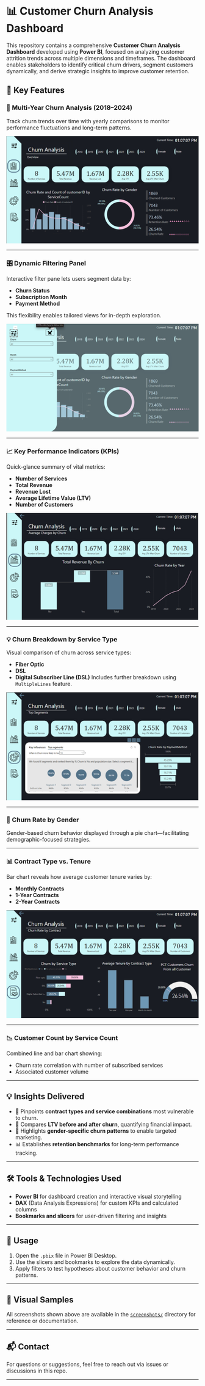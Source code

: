 # 📊 Customer Churn Analysis Dashboard

This repository contains a comprehensive **Customer Churn Analysis Dashboard** developed using **Power BI**, focused on analyzing customer attrition trends across multiple dimensions and timeframes. The dashboard enables stakeholders to identify critical churn drivers, segment customers dynamically, and derive strategic insights to improve customer retention.

## 🚀 Key Features

### 🔁 Multi-Year Churn Analysis (2018–2024)
Track churn trends over time with yearly comparisons to monitor performance fluctuations and long-term patterns.

![Overview](./screenshots/overview.png)

---

### 🎛️ Dynamic Filtering Panel
Interactive filter pane lets users segment data by:
- **Churn Status**
- **Subscription Month**
- **Payment Method**

This flexibility enables tailored views for in-depth exploration.

![Filters Pane](./screenshots/filters_pane.png)

---

### 📈 Key Performance Indicators (KPIs)
Quick-glance summary of vital metrics:
- **Number of Services**
- **Total Revenue**
- **Revenue Lost**
- **Average Lifetime Value (LTV)**
- **Number of Customers**

![Total Revenue](./screenshots/total_revenue.png)

---

### 💡 Churn Breakdown by Service Type
Visual comparison of churn across service types:
- **Fiber Optic**
- **DSL**
- **Digital Subscriber Line (DSL)**
Includes further breakdown using `MultipleLines` feature.

![Top Segments](./screenshots/top_segmants.png)

---

### 🚻 Churn Rate by Gender
Gender-based churn behavior displayed through a pie chart—facilitating demographic-focused strategies.

---

### 📊 Contract Type vs. Tenure
Bar chart reveals how average customer tenure varies by:
- **Monthly Contracts**
- **1-Year Contracts**
- **2-Year Contracts**

![Churn Rate by Contract Type](./screenshots/churn_rate_contract.png)

---

### 📉 Customer Count by Service Count
Combined line and bar chart showing:
- Churn rate correlation with number of subscribed services
- Associated customer volume

---

## 💡 Insights Delivered

- 📌 Pinpoints **contract types and service combinations** most vulnerable to churn.
- 💸 Compares **LTV before and after churn**, quantifying financial impact.
- 👥 Highlights **gender-specific churn patterns** to enable targeted marketing.
- 📊 Establishes **retention benchmarks** for long-term performance tracking.

---

## 🛠️ Tools & Technologies Used

- **Power BI** for dashboard creation and interactive visual storytelling
- **DAX** (Data Analysis Expressions) for custom KPIs and calculated columns
- **Bookmarks and slicers** for user-driven filtering and insights

---

## 🧠 Usage

1. Open the `.pbix` file in Power BI Desktop.
2. Use the slicers and bookmarks to explore the data dynamically.
3. Apply filters to test hypotheses about customer behavior and churn patterns.

---

## 📸 Visual Samples

All screenshots shown above are available in the [`screenshots/`](./screenshots) directory for reference or documentation.

---

## 📬 Contact

For questions or suggestions, feel free to reach out via issues or discussions in this repo.

---
